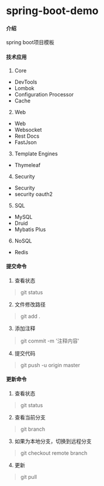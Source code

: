 # spring-boot-demo

#### 介绍
spring boot项目模板

#### 技术应用
1. Core
* DevTools
* Lombok
* Configuration Processor
* Cache
2. Web
* Web
* Websocket
* Rest Docs
* FastJson
3. Template Engines
* Thymeleaf
4. Security
* Security
* security oauth2
5. SQL
* MySQL
* Druid
* Mybatis Plus
6. NoSQL
* Redis

#### 提交命令
1. 查看状态
>git status
2. 文件修改路径
>git add .
3. 添加注释
>git commit -m '注释内容'
4. 提交代码
>git push -u origin master

#### 更新命令
1. 查看状态
>git status
2. 查看当前分支
>git branch
3. 如果为本地分支，切换到远程分支
>git checkout remote branch
4. 更新
>git pull
